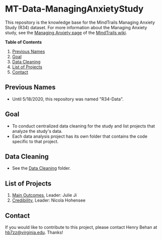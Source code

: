 # MT-Data-ManagingAnxietyStudy

This repository is the knowledge base for the MindTrails Managing Anxiety Study (R34) dataset. For more information about the Managing Anxiety study, see the [Managing Anxiety page](https://sites.google.com/a/virginia.edu/mindtrails-wiki/studies/managinganxiety) of the [MindTrails wiki](https://sites.google.com/a/virginia.edu/mindtrails-wiki/studies/managinganxiety).

**Table of Contents**
1. [Previous Names](#previous-names)
2. [Goal](#goal)
3. [Data Cleaning](#data-cleaning)
4. [List of Projects](#list-of-projects)
5. [Contact](#contact)

## Previous Names
- Until 5/18/2020, this repository was named "R34-Data".

## Goal
- To conduct centralized data cleaning for the study and list projects that analyze the study's data.
- Each data analysis project has its own folder that contains the code specific to that project.

## Data Cleaning
- See the [Data Cleaning](https://github.com/TeachmanLab/R34-Data/tree/master/Data%20Cleaning) folder.
  
## List of Projects
1. [Main Outcomes](https://github.com/TeachmanLab/R34-Data/tree/master/Main%20Outcomes), Leader: Julie Ji
2. [Credibility](https://github.com/TeachmanLab/R34-Data/tree/master/Credibility), Leader: Nicola Hohensee

## Contact
If you would like to contribute to this project, please contact Henry Behan at hb7zz@virginia.edu. Thanks!
